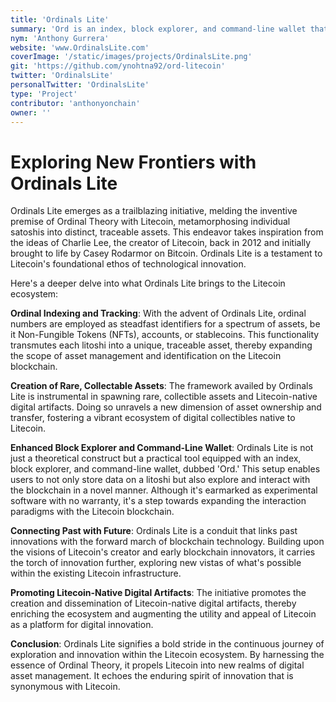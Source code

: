 ```yaml
---
title: 'Ordinals Lite'
summary: 'Ord is an index, block explorer, and command-line wallet that allows a user to store data onto a litoshi. It is experimental software with no warranty. '
nym: 'Anthony Gurrera'
website: 'www.OrdinalsLite.com'
coverImage: '/static/images/projects/OrdinalsLite.png'
git: 'https://github.com/ynohtna92/ord-litecoin'
twitter: 'OrdinalsLite'
personalTwitter: 'OrdinalsLite'
type: 'Project'
contributor: 'anthonyonchain'
owner: ''
---
```


# **Exploring New Frontiers with Ordinals Lite**

Ordinals Lite emerges as a trailblazing initiative, melding the inventive premise of Ordinal Theory with Litecoin, metamorphosing individual satoshis into distinct, traceable assets. This endeavor takes inspiration from the ideas of Charlie Lee, the creator of Litecoin, back in 2012 and initially brought to life by Casey Rodarmor on Bitcoin. Ordinals Lite is a testament to Litecoin's foundational ethos of technological innovation.

Here's a deeper delve into what Ordinals Lite brings to the Litecoin ecosystem:

**Ordinal Indexing and Tracking**:
With the advent of Ordinals Lite, ordinal numbers are employed as steadfast identifiers for a spectrum of assets, be it Non-Fungible Tokens (NFTs), accounts, or stablecoins. This functionality transmutes each litoshi into a unique, traceable asset, thereby expanding the scope of asset management and identification on the Litecoin blockchain.

**Creation of Rare, Collectable Assets**:
The framework availed by Ordinals Lite is instrumental in spawning rare, collectible assets and Litecoin-native digital artifacts. Doing so unravels a new dimension of asset ownership and transfer, fostering a vibrant ecosystem of digital collectibles native to Litecoin.

**Enhanced Block Explorer and Command-Line Wallet**:
Ordinals Lite is not just a theoretical construct but a practical tool equipped with an index, block explorer, and command-line wallet, dubbed 'Ord.' This setup enables users to not only store data on a litoshi but also explore and interact with the blockchain in a novel manner. Although it's earmarked as experimental software with no warranty, it's a step towards expanding the interaction paradigms with the Litecoin blockchain.

**Connecting Past with Future**:
Ordinals Lite is a conduit that links past innovations with the forward march of blockchain technology. Building upon the visions of Litecoin's creator and early blockchain innovators, it carries the torch of innovation further, exploring new vistas of what's possible within the existing Litecoin infrastructure.

**Promoting Litecoin-Native Digital Artifacts**:
The initiative promotes the creation and dissemination of Litecoin-native digital artifacts, thereby enriching the ecosystem and augmenting the utility and appeal of Litecoin as a platform for digital innovation.

**Conclusion**:
Ordinals Lite signifies a bold stride in the continuous journey of exploration and innovation within the Litecoin ecosystem. By harnessing the essence of Ordinal Theory, it propels Litecoin into new realms of digital asset management. It echoes the enduring spirit of innovation that is synonymous with Litecoin.
